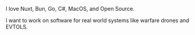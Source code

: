 I love Nuxt, Bun, Go, C#, MacOS, and Open Source.

I want to work on software for real world systems like warfare drones and EVTOLS.
